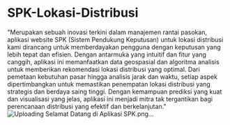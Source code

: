 # SPK-Lokasi-Distribusi
"Merupakan sebuah inovasi terkini dalam manajemen rantai pasokan, aplikasi website SPK (Sistem Pendukung Keputusan) untuk lokasi distribusi kami dirancang untuk memberdayakan pengguna dengan keputusan yang lebih tepat dan efisien. Dengan antarmuka yang intuitif dan fitur yang canggih, aplikasi ini memanfaatkan data geospasial dan algoritma analisis untuk memberikan rekomendasi lokasi distribusi yang optimal. Dari pemetaan kebutuhan pasar hingga analisis jarak dan waktu, setiap aspek dipertimbangkan untuk memastikan penempatan lokasi distribusi yang strategis dan berdaya saing tinggi. Dengan kemampuan prediksi yang kuat dan visualisasi yang jelas, aplikasi ini menjadi mitra tak tergantikan bagi perencanaan distribusi yang efektif dan berkelanjutan."
![Uploading Selamat Datang di Aplikasi SPK.png…]()
